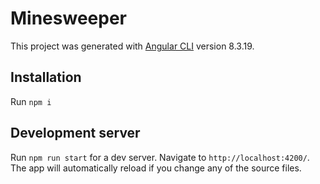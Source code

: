 # Minesweeper

This project was generated with [Angular CLI](https://github.com/angular/angular-cli) version 8.3.19.

## Installation

Run `npm i` 

## Development server

Run `npm run start` for a dev server. Navigate to `http://localhost:4200/`. The app will automatically reload if you change any of the source files.

